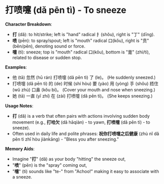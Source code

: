 # **打喷嚏 (dǎ pēn tì) - To sneeze**

**Character Breakdown**:  
- **打** (dǎ): to hit/strike; left is "hand" radical 扌(shǒu), right is "丁" (dīng).  
- **喷** (pēn): to spray/spout; left is "mouth" radical 口(kǒu), right is "贲" (bēn/pēn), denoting sound or force.  
- **嚏** (tì): sneeze; top is "mouth" radical 口(kǒu), bottom is "疐" (zhì/tì), related to disease or sudden stop.

**Examples**:  
- 他 (tā) 忽然 (hū rán) 打喷嚏 (dǎ pēn tì) 了 (le)。 (He suddenly sneezed.)  
- 打喷嚏 (dǎ pēn tì) 的 (de) 时候 (shí hòu) 要 (yào) 用 (yòng) 手 (shǒu) 捂住 (wǔ zhù) 口鼻 (kǒu bí)。 (Cover your mouth and nose when sneezing.)  
- 她 (tā) 一直 (yī zhí) 在 (zài) 打喷嚏 (dǎ pēn tì)。 (She keeps sneezing.)

**Usage Notes**:  
- **打** (dǎ) is a verb that often pairs with actions involving sudden body movement (e.g., **打哈欠** (dǎ hāqiàn) - to yawn, **打喷嚏** (dǎ pēn tì) - to sneeze).  
- Often used in daily life and polite phrases: **祝你打喷嚏之后健康** (zhù nǐ dǎ pēn tì zhī hòu jiànkāng) - "Bless you after sneezing."

**Memory Aids**:  
- Imagine "**打**" (dǎ) as your body "hitting" the sneeze out,  
- "**喷**" (pēn) is the "spray" coming out,  
- "**嚏**" (tì) sounds like "te-" from "Achoo!" making it easy to associate with a sneeze.